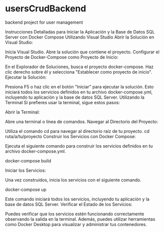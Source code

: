 # usersCrudBackend
backend project for user management


Instrucciones Detalladas para Iniciar la Aplicación y la Base de Datos SQL Server con Docker Compose
Utilizando Visual Studio
Abrir la Solución en Visual Studio:

Inicia Visual Studio.
Abre la solución que contiene el proyecto.
Configurar el Proyecto de Docker-Compose como Proyecto de Inicio:

En el Explorador de Soluciones, busca el proyecto docker-compose.
Haz clic derecho sobre él y selecciona "Establecer como proyecto de inicio".
Ejecutar la Solución:

Presiona F5 o haz clic en el botón "Iniciar" para ejecutar la solución.
Esto iniciará todos los servicios definidos en tu archivo docker-compose.yml, incluyendo tu aplicación y la base de datos SQL Server.
Utilizando la Terminal
Si prefieres usar la terminal, sigue estos pasos:

Abrir la Terminal:

Abre una terminal o línea de comandos.
Navegar al Directorio del Proyecto:

Utiliza el comando cd para navegar al directorio raíz de tu proyecto.
cd ruta/a/tu/proyecto
Construir los Servicios con Docker Compose:

Ejecuta el siguiente comando para construir los servicios definidos en tu archivo docker-compose.yml.

docker-compose build

Iniciar los Servicios:

Una vez construidos, inicia los servicios con el siguiente comando.

docker-compose up

Este comando iniciará todos los servicios, incluyendo tu aplicación y la base de datos SQL Server.
Verificar el Estado de los Servicios:

Puedes verificar que los servicios estén funcionando correctamente observando la salida en la terminal.
Además, puedes utilizar herramientas como Docker Desktop para visualizar y administrar tus contenedores.
